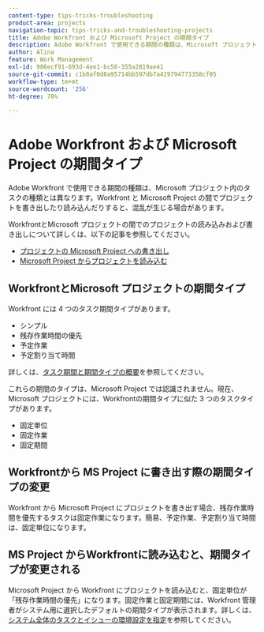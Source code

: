 ```yaml
---
content-type: tips-tricks-troubleshooting
product-area: projects
navigation-topic: tips-tricks-and-troubleshooting-projects
title: Adobe Workfront および Microsoft Project の期間タイプ
description: Adobe Workfront で使用できる期間の種類は、Microsoft プロジェクト内のタスクの種類とは異なります。Workfront と Microsoft Project の間でプロジェクトを書き出したり読み込んだりすると、混乱が生じる場合があります。
author: Alina
feature: Work Management
exl-id: 986ecf91-693d-4ee1-bc56-355a2819ae41
source-git-commit: c1b8af0d8a95714bb597db7a429794773358cf05
workflow-type: tm+mt
source-wordcount: '256'
ht-degree: 78%

---
```


# Adobe Workfront および Microsoft Project の期間タイプ

Adobe Workfront で使用できる期間の種類は、Microsoft プロジェクト内のタスクの種類とは異なります。Workfront と Microsoft Project の間でプロジェクトを書き出したり読み込んだりすると、混乱が生じる場合があります。

WorkfrontとMicrosoft プロジェクトの間でのプロジェクトの読み込みおよび書き出しについて詳しくは、以下の記事を参照してください。

* [プロジェクトの Microsoft Project への書き出し](../../../manage-work/projects/manage-projects/export-project-to-ms-project.md)
* [Microsoft Project からプロジェクトを読み込む](../../../manage-work/projects/create-projects/import-project-from-ms-project.md)

## WorkfrontとMicrosoft プロジェクトの期間タイプ

Workfront には 4 つのタスク期間タイプがあります。

* シンプル
* 残存作業時間の優先
* 予定作業
* 予定割り当て時間

詳しくは、[タスク期間と期間タイプの概要](../../../manage-work/tasks/taskdurtn/task-duration-and-duration-type.md)を参照してください。

これらの期間のタイプは、Microsoft Project では認識されません。現在、Microsoft プロジェクトには、Workfrontの期間タイプに似た 3 つのタスクタイプがあります。

* 固定単位
* 固定作業
* 固定期間

## Workfrontから MS Project に書き出す際の期間タイプの変更

Workfront から Microsoft Project にプロジェクトを書き出す場合、残存作業時間を優先するタスクは固定作業になります。簡易、予定作業、予定割り当て時間は、固定単位になります。

## MS Project からWorkfrontに読み込むと、期間タイプが変更される

Microsoft Project から Workfront にプロジェクトを読み込むと、固定単位が「残存作業時間の優先」になります。固定作業と固定期間には、Workfront 管理者がシステム用に選択したデフォルトの期間タイプが表示されます。詳しくは、[システム全体のタスクとイシューの環境設定を指定](../../../administration-and-setup/set-up-workfront/configure-system-defaults/set-task-issue-preferences.md)を参照してください。

<!--
<note type="warning">
When a task has Calculated Work as the Duration Type and the default Duration Type in Setup is set as Calculated Assignment, then MS Project assignment allocations will be lost during the import.
<MadCap:conditionalText data-mc-conditions="QuicksilverOrClassic.Draft mode">
(drafting this because it is misleading)
</MadCap:conditionalText>
</note>
-->
